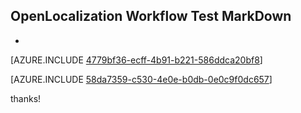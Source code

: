 ## OpenLocalization Workflow Test MarkDown
* 

[AZURE.INCLUDE [4779bf36-ecff-4b91-b221-586ddca20bf8](calleeMd1.md)]



[AZURE.INCLUDE [58da7359-c530-4e0e-b0db-0e0c9f0dc657](calleeMd2.md)]

 
thanks!